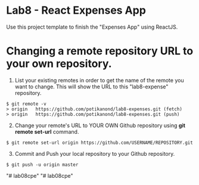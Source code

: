 # Lab8 - React Expenses App

Use this project template to finish the "Expenses App" using ReactJS.

# Changing a remote repository URL to your own repository.

1. List your existing remotes in order to get the name of the remote you want to change. This will show the URL to this "lab8-expense" repository.

```
$ git remote -v
> origin   https://github.com/potikanond/lab8-expenses.git (fetch)
> origin   https://github.com/potikanond/lab8-expenses.git (push)
```

2. Change your remote's URL to YOUR OWN Github repository using **git remote set-url** command.

```
$ git remote set-url origin https://github.com/USERNAME/REPOSITORY.git
```

3. Commit and Push your local repository to your Github repository.

```
$ git push -u origin master
```
"# lab08cpe" 
"# lab08cpe" 
